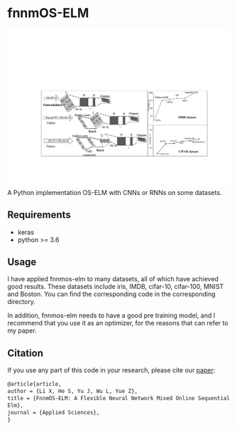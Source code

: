 # fnnmOS-ELM
<img src="fnnmOS-ELM.jpg" alt="fnnmOS-ELM">
A Python implementation OS-ELM with CNNs or RNNs on some datasets.

## Requirements

* keras
* python >= 3.6


## Usage
  I have applied fnnmos-elm to many datasets, all of which have achieved good results. These datasets include iris, IMDB, cifar-10, cifar-100, MNIST and Boston. You can find the corresponding code in the corresponding directory. 

  In addition, fnnmos-elm needs to have a good pre training model, and I recommend that you use it as an optimizer, for the reasons that can refer to my paper.


## Citation
If you use any part of this code in your research, please cite our [paper](https://www.mdpi.com/531156):
```
@article{article,
author = {Li X, He S, Yu J, Wu L, Yue Z},
title = {FnnmOS-ELM: A Flexible Neural Network Mixed Online Sequential Elm},
journal = {Applied Sciences},
}
```
